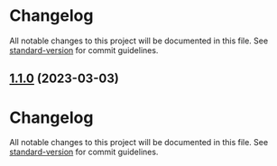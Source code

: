 # Changelog

All notable changes to this project will be documented in this file. See [standard-version](https://github.com/conventional-changelog/standard-version) for commit guidelines.

## [1.1.0](https://github.com/a1265478/my_chat_gpt/compare/v1.0.0...v1.1.0) (2023-03-03)

# Changelog

All notable changes to this project will be documented in this file. See [standard-version](https://github.com/conventional-changelog/standard-version) for commit guidelines.
